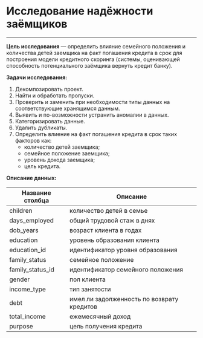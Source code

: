 # Исследование надёжности заёмщиков
--- 
**Цель исследования** — определить влияние семейного положения и количества детей заемщика на факт погашения кредита в срок для построения модели кредитного скоринга (системы, оценивающей способность потенциального заёмщика вернуть кредит банку).

**Задачи исследования:**

1. Декомпозировать проект.
2. Найти и обработать пропуски.
3. Проверить и заменить при необходимости типы данных на соответствующие хранящимся данным.
4. Выявить и по-возможности устранить аномалии в данных.
5. Категоризировать данные.
6. Удалить дубликаты.
7. Определить влиение на факт погашения кредита в срок таких факторов как:
	* количество детей заемщика;
	* семейное положение заемщика;
	* уровень дохода заемщика;
	* цель кредита.

**Описание данных:**

|Название столбца|Описание|
| ----------- | ----------- |
|children|количество детей в семье|
|days_employed|общий трудовой стаж в днях|
|dob_years|возраст клиента в годах|
|education|уровень образования клиента|
|education_id|идентификатор уровня образования|
|family_status|семейное положение|
|family_status_id|идентификатор семейного положения|
|gender|пол клиента|
|income_type|тип занятости|
|debt|имел ли задолженность по возврату кредитов|
|total_income|ежемесячный доход|
|purpose|цель получения кредита|
